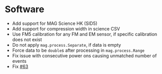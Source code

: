 # Software

- Add support for MAG Science HK (SID5)
- Add support for compression width in science CSV
- Use FM5 calibration for any FM and EM sensor, if specific calibration does not exist
- Do not apply `mag.process.Separate`, if data is empty
- Force data to be `double`s after processing in `mag.process.Range`
- Fix issue with consecutive power ons causing unmatched number of events
- Fix [#63](https://github.com/ImperialCollegeLondon/MAG-Data-Visualization-Toolbox/issues/63)

